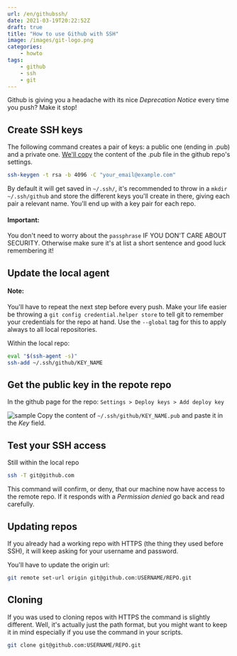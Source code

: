 ```yaml
---
url: /en/githubssh/
date: 2021-03-19T20:22:52Z
draft: true
title: "How to use Github with SSH"
image: /images/git-logo.png
categories:
    - howto
tags:
    - github
    - ssh
    - git
---
```


Github is giving you a headache with its nice _Deprecation Notice_ every time you push? Make it stop!

<!--more-->

## Create SSH keys

The following command creates a pair of keys: a public one (ending in .pub) and a private one.
[We'll copy](http://niceadsl.xyz/en/posts/githubssh/#get-the-public-key-in-the-repote-repo) the content of the .pub file in the github repo's settings.

```bash
ssh-keygen -t rsa -b 4096 -C "your_email@example.com"
```

By default it will get saved in `~/.ssh/`, it's recommended to throw in a `mkdir ~/.ssh/github` and store the different keys you'll create in there, giving each pair a relevant name. You'll end up with a key pair for each repo.

#### Important:

You don't need to worry about the `passphrase` IF YOU DON'T CARE ABOUT SECURITY. Otherwise make sure it's at list a short sentence and good luck remembering it!

## Update the local agent

#### Note:

You'll have to repeat the next step before every push.
Make your life easier be throwing a `git config credential.helper store` to tell git to remember your credentials for the repo at hand.
Use the `--global` tag for this to apply always to all local repositories.

Within the local repo:

```bash
eval "$(ssh-agent -s)"
ssh-add ~/.ssh/github/KEY_NAME
```

## Get the public key in the repote repo

In the github page for the repo:
`Settings > Deploy keys > Add deploy key`

![sample](../../../images/sample.png)
Copy the content of `~/.ssh/github/KEY_NAME.pub` and paste it in the _Key_ field.

## Test your SSH access

Still within the local repo

```bash
ssh -T git@github.com
```

This command will confirm, or deny, that our machine now have access to the remote repo.
If it responds with a _Permission denied_ go back and read carefully.

## Updating repos

If you already had a working repo with HTTPS (the thing they used before SSH), it will keep asking for your username and password.

You'll have to update the origin url:

```bash
git remote set-url origin git@github.com:USERNAME/REPO.git
```

## Cloning

If you was used to cloning repos with HTTPS the command is slightly different.
Well, it's actually just the path format, but you might want to keep it in mind especially if you use the command in your scripts.

```bash
git clone git@github.com:USERNAME/REPO.git
```
